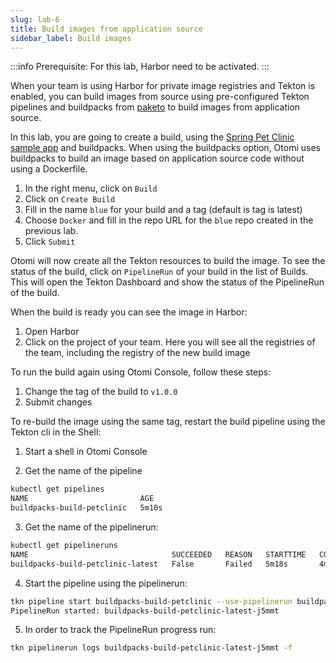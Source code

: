 ```yaml
---
slug: lab-6
title: Build images from application source
sidebar_label: Build images
---
```


:::info
Prerequisite: For this lab, Harbor need to be activated.
:::

When your team is using Harbor for private image registries and Tekton is enabled, you can build images from source using pre-configured Tekton pipelines and buildpacks from [paketo](https://buildpacks.io/docs/buildpack-author-guide/package-a-buildpack/) to build images from application source.

In this lab, you are going to create a build, using the [Spring Pet Clinic sample app](https://github.com/spring-projects/spring-petclinic) and buildpacks. When using the buildpacks option, Otomi uses buildpacks to build an image based on application source code without using a Dockerfile.

1. In the right menu, click on `Build`
2. Click on `Create Build`
3. Fill in the name `blue` for your build and a tag (default is tag is latest)
4. Choose `Docker` and fill in the repo URL for the `blue` repo created in the previous lab. 
6. Click `Submit`

Otomi will now create all the Tekton resources to build the image. To see the status of the build, click on `PipelineRun` of your build in the list of Builds. This will open the Tekton Dashboard and show the status of the PipelineRun of the build.


When the build is ready you can see the image in Harbor:

1. Open Harbor
2. Click on the project of your team. Here you will see all the registries of the team, including the registry of the new build image


To run the build again using Otomi Console, follow these steps:

1. Change the tag of the build to `v1.0.0`
2. Submit changes

To re-build the image using the same tag, restart the build pipeline using the Tekton cli in the Shell:

1. Start a shell in Otomi Console

2. Get the name of the pipeline

```bash
kubectl get pipelines
NAME                         AGE
buildpacks-build-petclinic   5m10s
```

3. Get the name of the pipelinerun:

```bash
kubectl get pipelineruns
NAME                                SUCCEEDED   REASON   STARTTIME   COMPLETIONTIME
buildpacks-build-petclinic-latest   False       Failed   5m18s       4m27s
```

4. Start the pipeline using the pipelinerun:

```bash
tkn pipeline start buildpacks-build-petclinic --use-pipelinerun buildpacks-build-petclinic-latest
PipelineRun started: buildpacks-build-petclinic-latest-j5mmt
```

5. In order to track the PipelineRun progress run:

```bash
tkn pipelinerun logs buildpacks-build-petclinic-latest-j5mmt -f
```
